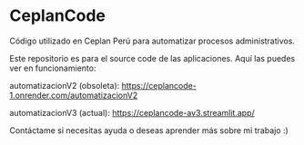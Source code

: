 # CeplanCode
Código utilizado en Ceplan Perú para automatizar procesos administrativos.


Este repositorio es para el source code de las aplicaciones. Aquí las puedes ver en funcionamiento:


automatizacionV2 (obsoleta): https://ceplancode-1.onrender.com/automatizacionV2

automatizacionV3 (actual): https://ceplancode-av3.streamlit.app/


Contáctame si necesitas ayuda o deseas aprender más sobre mi trabajo :)
